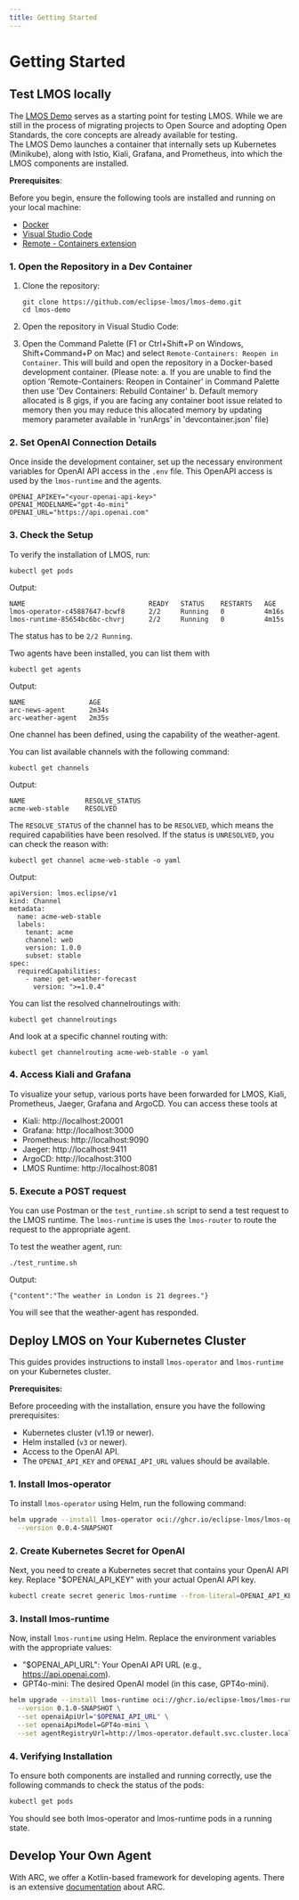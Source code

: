 ```yaml
---
title: Getting Started
---
```


# Getting Started

## Test LMOS locally

The [LMOS Demo](https://github.com/eclipse-lmos/lmos-demo) serves as a starting point for testing LMOS. While we are still in the process of migrating projects to Open Source and adopting Open Standards, the core concepts are already available for testing. <br />
The LMOS Demo launches a container that internally sets up Kubernetes (Minikube), along with Istio, Kiali, Grafana, and Prometheus, into which the LMOS components are installed.

**Prerequisites**:

Before you begin, ensure the following tools are installed and running on your local machine:

- [Docker](https://docs.docker.com/get-docker/)
- [Visual Studio Code](https://code.visualstudio.com/)
- [Remote - Containers extension](https://marketplace.visualstudio.com/items?itemName=ms-vscode-remote.remote-containers)

### 1. Open the Repository in a Dev Container

1. Clone the repository:
    ```shell
    git clone https://github.com/eclipse-lmos/lmos-demo.git
    cd lmos-demo
    ```

2. Open the repository in Visual Studio Code:

3. Open the Command Palette (F1 or Ctrl+Shift+P on Windows, Shift+Command+P on Mac) and select `Remote-Containers: Reopen in Container`. This will build and open the repository in a Docker-based development container.
(Please note:
a. If you are unable to find the option 'Remote-Containers: Reopen in Container' in Command Palette then use 'Dev Containers: Rebuild Container'
b. Default memory allocated is 8 gigs, if you are facing any container boot issue related to memory then you may reduce this allocated memory by updating memory parameter available in 'runArgs' in 'devcontainer.json' file)  

### 2. Set OpenAI Connection Details
Once inside the development container, set up the necessary environment variables for OpenAI API access in the `.env` file.
This OpenAPI access is used by the `lmos-runtime` and the agents.

```
OPENAI_APIKEY="<your-openai-api-key>"
OPENAI_MODELNAME="gpt-4o-mini"
OPENAI_URL="https://api.openai.com"
```

### 3. Check the Setup

To verify the installation of LMOS, run:

```
kubectl get pods
```

Output:

```
NAME                               READY   STATUS    RESTARTS   AGE
lmos-operator-c45887647-bcwf8      2/2     Running   0          4m16s
lmos-runtime-85654bc6bc-chvrj      2/2     Running   0          4m15s
```

The status has to be `2/2 Running`.

Two agents have been installed, you can list them with 

```
kubectl get agents
```

Output:

```
NAME                AGE
arc-news-agent      2m34s
arc-weather-agent   2m35s
```

One channel has been defined, using the capability of the weather-agent.

You can list available channels with the following command:

```
kubectl get channels
```

Output:

```
NAME               RESOLVE_STATUS
acme-web-stable    RESOLVED
```

The `RESOLVE_STATUS` of the channel has to be `RESOLVED`, which means the required capabilities have been resolved.
If the status is `UNRESOLVED`, you can check the reason with: 

```
kubectl get channel acme-web-stable -o yaml
```

Output:
```
apiVersion: lmos.eclipse/v1
kind: Channel
metadata:
  name: acme-web-stable
  labels:
    tenant: acme
    channel: web
    version: 1.0.0
    subset: stable
spec:
  requiredCapabilities:
    - name: get-weather-forecast
      version: ">=1.0.4"
```

You can list the resolved channelroutings with:

```
kubectl get channelroutings
```

And look at a specific channel routing with:

```
kubectl get channelrouting acme-web-stable -o yaml
```

### 4. Access Kiali and Grafana

To visualize your setup, various ports have been forwarded for LMOS, Kiali, Prometheus, Jaeger, Grafana and ArgoCD. You can access these tools at

- Kiali: http://localhost:20001
- Grafana: http://localhost:3000
- Prometheus: http://localhost:9090
- Jaeger: http://localhost:9411
- ArgoCD: http://localhost:3100
- LMOS Runtime: http://localhost:8081

### 5. Execute a POST request

You can use Postman or the `test_runtime.sh` script to send a test request to the LMOS runtime. 
The `lmos-runtime` is uses the `lmos-router` to route the request to the appropriate agent.

To test the weather agent, run:

```
./test_runtime.sh
```

Output:

```
{"content":"The weather in London is 21 degrees."}
```

You will see that the weather-agent has responded. 


## Deploy LMOS on Your Kubernetes Cluster

This guides provides instructions to install `lmos-operator` and `lmos-runtime` on your Kubernetes cluster.

**Prerequisites:**

Before proceeding with the installation, ensure you have the following prerequisites:

- Kubernetes cluster (v1.19 or newer).
- Helm installed (`v3` or newer).
- Access to the OpenAI API.
- The `OPENAI_API_KEY` and `OPENAI_API_URL` values should be available.

### 1. Install lmos-operator

To install `lmos-operator` using Helm, run the following command:

```bash
helm upgrade --install lmos-operator oci://ghcr.io/eclipse-lmos/lmos-operator-chart \
  --version 0.0.4-SNAPSHOT
```

### 2. Create Kubernetes Secret for OpenAI

Next, you need to create a Kubernetes secret that contains your OpenAI API key. Replace "$OPENAI_API_KEY" with your actual OpenAI API key.

```bash
kubectl create secret generic lmos-runtime --from-literal=OPENAI_API_KEY="$OPENAI_API_KEY"
```

### 3. Install lmos-runtime

Now, install `lmos-runtime` using Helm. Replace the environment variables with the appropriate values:

- "$OPENAI_API_URL": Your OpenAI API URL (e.g., https://api.openai.com).
- GPT4o-mini: The desired OpenAI model (in this case, GPT4o-mini).

```bash
helm upgrade --install lmos-runtime oci://ghcr.io/eclipse-lmos/lmos-runtime-chart \
  --version 0.1.0-SNAPSHOT \
  --set openaiApiUrl="$OPENAI_API_URL" \
  --set openaiApiModel=GPT4o-mini \
  --set agentRegistryUrl=http://lmos-operator.default.svc.cluster.local:8080
```

### 4. Verifying Installation
To ensure both components are installed and running correctly, use the following commands to check the status of the pods:

```bash
kubectl get pods
```

You should see both lmos-operator and lmos-runtime pods in a running state.

## Develop Your Own Agent

With ARC, we offer a Kotlin-based framework for developing agents. 
There is an extensive [documentation](/lmos/docs/arc/index) about ARC.

